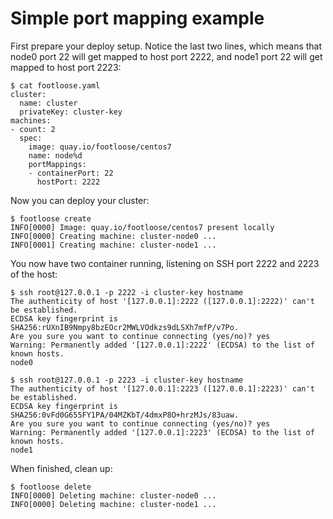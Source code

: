 # Simple port mapping example

First prepare your deploy setup. Notice the last two lines, which means that
node0 port 22 will get mapped to host port 2222, and node1 port 22 will get
mapped to host port 2223:

```console
$ cat footloose.yaml
cluster:
  name: cluster
  privateKey: cluster-key
machines:
- count: 2
  spec:
    image: quay.io/footloose/centos7
    name: node%d
    portMappings:
    - containerPort: 22
      hostPort: 2222
```

Now you can deploy your cluster:

```console
$ footloose create
INFO[0000] Image: quay.io/footloose/centos7 present locally 
INFO[0000] Creating machine: cluster-node0 ...          
INFO[0001] Creating machine: cluster-node1 ...          

```

You now have two container running, listening on SSH port 2222 and 2223 of the host:


```console
$ ssh root@127.0.0.1 -p 2222 -i cluster-key hostname
The authenticity of host '[127.0.0.1]:2222 ([127.0.0.1]:2222)' can't be established.
ECDSA key fingerprint is SHA256:rUXnIB9Nmpy8bzEOcr2MWLVOdkzs9dLSXh7mfP/v7Po.
Are you sure you want to continue connecting (yes/no)? yes
Warning: Permanently added '[127.0.0.1]:2222' (ECDSA) to the list of known hosts.
node0

$ ssh root@127.0.0.1 -p 2223 -i cluster-key hostname
The authenticity of host '[127.0.0.1]:2223 ([127.0.0.1]:2223)' can't be established.
ECDSA key fingerprint is SHA256:0vFd0G655FY1PA/04MZKbT/4dmxP8O+hrzMJs/83uaw.
Are you sure you want to continue connecting (yes/no)? yes
Warning: Permanently added '[127.0.0.1]:2223' (ECDSA) to the list of known hosts.
node1
```

When finished, clean up:

```console
$ footloose delete
INFO[0000] Deleting machine: cluster-node0 ...          
INFO[0000] Deleting machine: cluster-node1 ...      
```

